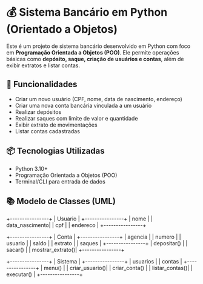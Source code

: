 # 💰 Sistema Bancário em Python (Orientado a Objetos)

Este é um projeto de sistema bancário desenvolvido em Python com foco em **Programação Orientada a Objetos (POO)**. Ele permite operações básicas como **depósito, saque, criação de usuários e contas**, além de exibir extratos e listar contas.

## 🚀 Funcionalidades

- Criar um novo usuário (CPF, nome, data de nascimento, endereço)
- Criar uma nova conta bancária vinculada a um usuário
- Realizar depósitos
- Realizar saques com limite de valor e quantidade
- Exibir extrato de movimentações
- Listar contas cadastradas

## 📦 Tecnologias Utilizadas

- Python 3.10+
- Programação Orientada a Objetos (POO)
- Terminal/CLI para entrada de dados

## 📚 Modelo de Classes (UML)





+----------------+
| Usuario |
+----------------+
| nome |
| data_nascimento|
| cpf |
| endereco |
+----------------+



+----------------+
| Conta |
+----------------+
| agencia |
| numero |
| usuario |
| saldo |
| extrato |
| saques |
+----------------+
| depositar() |
| sacar() |
| mostrar_extrato()|
+----------------+





+----------------+
| Sistema |
+----------------+
| usuarios |
| contas |
+----------------+
| menu() |
| criar_usuario()|
| criar_conta() |
| listar_contas()|
| executar() |
+----------------+
